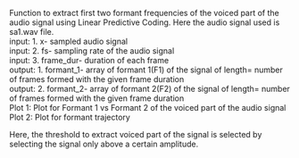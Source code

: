Function to extract first two formant frequencies of the voiced part of the audio signal using Linear Predictive Coding. Here the audio signal used is sa1.wav file. <br />
input: 1. x- sampled audio signal <br />
input: 2. fs- sampling rate of the audio signal<br />
input: 3. frame_dur- duration of each frame <br />
output: 1. formant_1- array of formant 1(F1) of the signal of length= number of frames formed with the given frame duration<br />
output: 2. formant_2- array of formant 2(F2) of the signal of length= number of frames formed with the given frame duration<br />
Plot 1: Plot for Formant 1 vs Formant 2 of the voiced part of the audio signal<br />
Plot 2: Plot for formant trajectory<br />

Here, the threshold to extract voiced part of the signal is selected by selecting the signal only above a certain amplitude.
  
